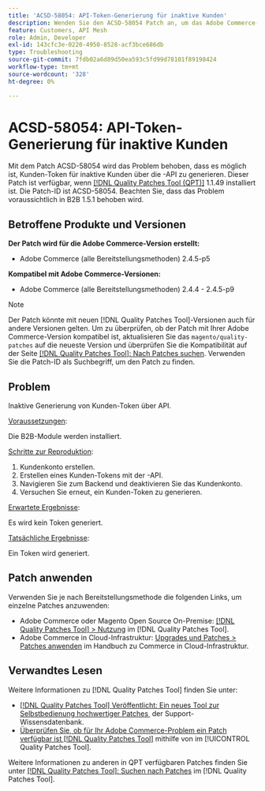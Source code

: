 ```yaml
---
title: 'ACSD-58054: API-Token-Generierung für inaktive Kunden'
description: Wenden Sie den ACSD-58054 Patch an, um das Adobe Commerce-Problem zu beheben, bei dem Kunden-Token für inaktive Kunden über die -API generiert werden können.
feature: Customers, API Mesh
role: Admin, Developer
exl-id: 143cfc3e-0220-4950-8528-acf3bce686db
type: Troubleshooting
source-git-commit: 7fdb02a6d89d50ea593c5fd99d78101f89198424
workflow-type: tm+mt
source-wordcount: '328'
ht-degree: 0%

---
```


# ACSD-58054: API-Token-Generierung für inaktive Kunden

Mit dem Patch ACSD-58054 wird das Problem behoben, dass es möglich ist, Kunden-Token für inaktive Kunden über die -API zu generieren. Dieser Patch ist verfügbar, wenn [[!DNL Quality Patches Tool (QPT)]](https://experienceleague.adobe.com/de/docs/commerce-operations/tools/quality-patches-tool/quality-patches-tool-to-self-serve-quality-patches) 1.1.49 installiert ist. Die Patch-ID ist ACSD-58054. Beachten Sie, dass das Problem voraussichtlich in B2B 1.5.1 behoben wird.

## Betroffene Produkte und Versionen

**Der Patch wird für die Adobe Commerce-Version erstellt:**

* Adobe Commerce (alle Bereitstellungsmethoden) 2.4.5-p5

**Kompatibel mit Adobe Commerce-Versionen:**

* Adobe Commerce (alle Bereitstellungsmethoden) 2.4.4 - 2.4.5-p9

>[!NOTE]
>
>Der Patch könnte mit neuen [!DNL Quality Patches Tool]-Versionen auch für andere Versionen gelten. Um zu überprüfen, ob der Patch mit Ihrer Adobe Commerce-Version kompatibel ist, aktualisieren Sie das `magento/quality-patches` auf die neueste Version und überprüfen Sie die Kompatibilität auf der Seite [[!DNL Quality Patches Tool]: Nach Patches suchen](https://experienceleague.adobe.com/tools/commerce-quality-patches/index.html?lang=de). Verwenden Sie die Patch-ID als Suchbegriff, um den Patch zu finden.

## Problem

Inaktive Generierung von Kunden-Token über API.

<u>Voraussetzungen</u>:

Die B2B-Module werden installiert.

<u>Schritte zur Reproduktion</u>:

1. Kundenkonto erstellen.
1. Erstellen eines Kunden-Tokens mit der -API.
1. Navigieren Sie zum Backend und deaktivieren Sie das Kundenkonto.
1. Versuchen Sie erneut, ein Kunden-Token zu generieren.

<u>Erwartete Ergebnisse</u>:

Es wird kein Token generiert.

<u>Tatsächliche Ergebnisse</u>:

Ein Token wird generiert.

## Patch anwenden

Verwenden Sie je nach Bereitstellungsmethode die folgenden Links, um einzelne Patches anzuwenden:

* Adobe Commerce oder Magento Open Source On-Premise: [[!DNL Quality Patches Tool] > Nutzung](/help/tools/quality-patches-tool/usage.md) im [!DNL Quality Patches Tool].
* Adobe Commerce in Cloud-Infrastruktur: [Upgrades und Patches > Patches anwenden](https://experienceleague.adobe.com/docs/commerce-cloud-service/user-guide/develop/upgrade/apply-patches.html?lang=de) im Handbuch zu Commerce in Cloud-Infrastruktur.

## Verwandtes Lesen

Weitere Informationen zu [!DNL Quality Patches Tool] finden Sie unter:

* [[!DNL Quality Patches Tool] Veröffentlicht: Ein neues Tool zur Selbstbedienung hochwertiger Patches &#x200B;](https://experienceleague.adobe.com/de/docs/commerce-operations/tools/quality-patches-tool/quality-patches-tool-to-self-serve-quality-patches) der Support-Wissensdatenbank.
* [Überprüfen Sie, ob für Ihr Adobe Commerce-Problem ein Patch verfügbar ist [!DNL Quality Patches Tool]](/help/tools/quality-patches-tool/patches-available-in-qpt/check-patch-for-magento-issue-with-magento-quality-patches.md) mithilfe von im [!UICONTROL Quality Patches Tool].


Weitere Informationen zu anderen in QPT verfügbaren Patches finden Sie unter [[!DNL Quality Patches Tool]: Suchen nach Patches](https://experienceleague.adobe.com/tools/commerce-quality-patches/index.html?lang=de) im [!DNL Quality Patches Tool].
